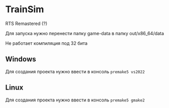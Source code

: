 # TrainSim
RTS Remastered (?)

Для запуска нужно перенести папку game-data в папку out/x86_64/data

Не работает компиляция под 32 бита

## Windows
Для создания проекта нужно ввести в консоль `premake5 vs2022`

## Linux
Для создания проекта нужно ввести в консоль `premake5 gmake2`